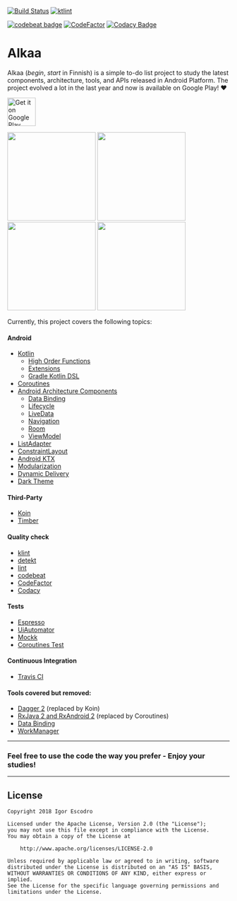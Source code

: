 [![Build Status](https://travis-ci.com/igorescodro/alkaa.svg?branch=master)](https://travis-ci.com/igorescodro/alkaa)
<a href="https://ktlint.github.io/"><img src="https://img.shields.io/badge/code%20style-%E2%9D%A4-FF4081.svg" alt="ktlint"></a>

<a href="https://codebeat.co/projects/github-com-igorescodro-alkaa-master"><img alt="codebeat badge" src="https://codebeat.co/badges/e742f8bf-2047-4a59-bdb4-14ed2b1d9d28" /></a>
[![CodeFactor](https://www.codefactor.io/repository/github/igorescodro/alkaa/badge/master)](https://www.codefactor.io/repository/github/igorescodro/alkaa/overview/master)
[![Codacy Badge](https://api.codacy.com/project/badge/Grade/d88ab7250f1a4e9fb0a96dec11a0c2cd)](https://www.codacy.com/manual/igorescodro/alkaa?utm_source=github.com&amp;utm_medium=referral&amp;utm_content=igorescodro/alkaa&amp;utm_campaign=Badge_Grade)

# Alkaa

Alkaa (_begin_, _start_ in Finnish) is a simple to-do list project to study the latest components, architecture, tools, and APIs released in Android Platform. The project evolved a lot in the last year and now is available on Google Play! :heart:

<a href='https://play.google.com/store/apps/details?id=com.escodro.alkaa'><img alt='Get it on Google Play' src='https://play.google.com/intl/en_us/badges/images/generic/en_badge_web_generic.png' height=64/></a>

<img src="https://lh3.googleusercontent.com/sUz8bqzv3BpcasgcPxOm21m4GYvxPZshcJnSYzSIdvYT-GfBMyNpPZ09UDBGdbMg=w1920-h1006" width="200"> <img src="https://lh3.googleusercontent.com/v6d72SO8nWjglaHckIIKRcZvKPDkIobTaiTPsAeN09kXe0z0PbZIkoG-BJNvqdCZnvY=w1920-h1006" width="200"> <img src="https://lh3.googleusercontent.com/xo_3zfVO1azfV0erPqWc2MkCejbD5gfo-yBWzkImleonGFrS6L73cul9mloLeEo6xHmK=w1920-h1006" width="200"> <img src="https://lh3.googleusercontent.com/tNDbS4fDLazUHZ6LH5S4Pa5M-JXvUmTKIvQ5dxm4zLl852kh0_eaYS5m8GkjetimiXQ=w1920-h1006" width="200">

Currently, this project covers the following topics:

#### Android
- [Kotlin](https://kotlinlang.org)
  - [High Order Functions](https://kotlinlang.org/docs/reference/lambdas.html)
  - [Extensions](https://kotlinlang.org/docs/reference/extensions.html#extensions)
  - [Gradle Kotlin DSL](https://github.com/gradle/kotlin-dsl)
- [Coroutines](https://kotlin.github.io/kotlinx.coroutines/)
- [Android Architecture Components](https://developer.android.com/topic/libraries/architecture)
  - [Data Binding](https://developer.android.com/topic/libraries/data-binding)
  - [Lifecycle](https://developer.android.com/topic/libraries/architecture/lifecycle)
  - [LiveData](https://developer.android.com/topic/libraries/architecture/livedata)
  - [Navigation](https://developer.android.com/topic/libraries/architecture/navigation)
  - [Room](https://developer.android.com/topic/libraries/architecture/room)
  - [ViewModel](https://developer.android.com/topic/libraries/architecture/viewmodel)
- [ListAdapter](https://developer.android.com/reference/android/support/v7/recyclerview/extensions/ListAdapter)
- [ConstraintLayout](https://developer.android.com/training/constraint-layout/)
- [Android KTX](https://developer.android.com/kotlin/ktx)
- [Modularization](https://www.youtube.com/watch?v=PZBg5DIzNww)
- [Dynamic Delivery](https://developer.android.com/studio/projects/dynamic-delivery)
- [Dark Theme](https://developer.android.com/guide/topics/ui/look-and-feel/darktheme)

#### Third-Party
- [Koin](https://insert-koin.io)
- [Timber](https://github.com/JakeWharton/timber)

#### Quality check
- [klint](https://github.com/shyiko/ktlint)
- [detekt](https://github.com/arturbosch/detekt)
- [lint](https://developer.android.com/studio/write/lint)
- [codebeat](https://codebeat.co)
- [CodeFactor](https://www.codefactor.io/)
- [Codacy](http://codacy.com)

#### Tests
- [Espresso](https://developer.android.com/training/testing/espresso/)
- [UiAutomator](https://developer.android.com/training/testing/ui-automator)
- [Mockk](https://github.com/mockk/mockk)
- [Coroutines Test](https://kotlin.github.io/kotlinx.coroutines/kotlinx-coroutines-test/)

#### Continuous Integration
- [Travis CI](https://travis-ci.org)

#### Tools covered but removed:
- [Dagger 2](https://google.github.io/dagger/) (replaced by Koin)
- [RxJava 2 and RxAndroid 2](https://github.com/ReactiveX/RxAndroid)
  (replaced by Coroutines)
- [Data Binding](https://developer.android.com/topic/libraries/data-binding/)
- [WorkManager](https://developer.android.com/topic/libraries/architecture/workmanager)

---
### Feel free to use the code the way you prefer - Enjoy your studies!
---

## License
```
Copyright 2018 Igor Escodro

Licensed under the Apache License, Version 2.0 (the "License");
you may not use this file except in compliance with the License.
You may obtain a copy of the License at

    http://www.apache.org/licenses/LICENSE-2.0

Unless required by applicable law or agreed to in writing, software
distributed under the License is distributed on an "AS IS" BASIS,
WITHOUT WARRANTIES OR CONDITIONS OF ANY KIND, either express or implied.
See the License for the specific language governing permissions and
limitations under the License.
```
